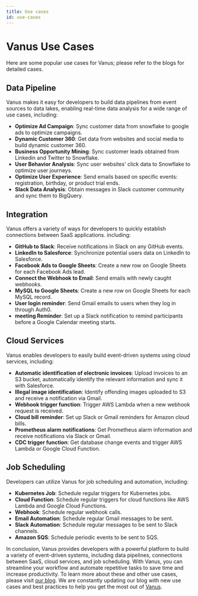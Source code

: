 ```yaml
---
title: Use cases
id: use-cases
---
```


# Vanus Use Cases

Here are some popular use cases for Vanus; please refer to the blogs for detailed cases.


## Data Pipeline

Vanus makes it easy for developers to build data pipelines from event sources to data lakes, enabling real-time data analysis for a wide range of use cases, including:

- **Optimize Ad Campaign**: Sync customer data from snowflake to google ads to optimize campaigns.
- **Dynamic Customer 360**: Get data from websites and social media to build dynamic customer 360.
- **Business Opportunity Mining**: Sync customer leads obtained from Linkedin and Twitter to Snowflake.
- **User Behavior Analysis**: Sync user websites' click data to Snowflake to optimize user journeys.
- **Optimize User Experience**: Send emails based on specific events: registration, birthday, or product trial ends.
- **Slack Data Analysis**: Obtain messages in Slack customer community and sync them to BigQuery.

## Integration

Vanus offers a variety of ways for developers to quickly establish connections between SaaS applications. including:

- **GitHub to Slack**: Receive notifications in Slack on any GitHub events.
- **LinkedIn to Salesforce**: Synchronize potential users data on LinkedIn to Salesforce.
- **Facebook Ads to Google Sheets**: Create a new row on Google Sheets for each Facebook Ads lead.
- **Connect the Webhook to Email**: Send emails with newly caught webhooks.
- **MySQL to Google Sheets**: Create a new row on Google Sheets for each MySQL record.
- **User login reminder**: Send Gmail emails to users when they log in through Auth0.
- **meeting Reminder**: Set up a Slack notification to remind participants before a Google Calendar meeting starts.

## Cloud Services

Vanus enables developers to easily build event-driven systems using cloud services, including:

- **Automatic identification of electronic invoices**: Upload invoices to an S3 bucket, automatically identify the relevant information and sync it with Salesforce.
- **Illegal image identification**: Identify offending images uploaded to S3 and receive a notification via Gmail.
- **Webhook trigger function**: Trigger AWS Lambda when a new webhook request is received.
- **Cloud bill reminder**: Set up Slack or Gmail reminders for Amazon cloud bills.
- **Prometheus alarm notifications**: Get Prometheus alarm information and receive notifications via Slack or Gmail.
- **CDC trigger function**: Get database change events and trigger AWS Lambda or Google Cloud Function.

## Job Scheduling

Developers can utilize Vanus for job scheduling and automation, including:

- **Kubernetes Job**: Schedule regular triggers for Kubernetes jobs.
- **Cloud Function**: Schedule regular triggers for cloud functions like AWS Lambda and Google Cloud Functions.
- **Webhook**: Schedule regular webhook calls.
- **Email Automation**: Schedule regular Gmail messages to be sent.
- **Slack Automation**: Schedule regular messages to be sent to Slack channels.
- **Amazon SQS**: Schedule periodic events to be sent to SQS.

In conclusion, Vanus provides developers with a powerful platform to build a variety of event-driven systems, including
data pipelines, connections between SaaS, cloud services, and job scheduling. With Vanus, you can streamline your
workflow and automate repetitive tasks to save time and increase productivity. To learn more about these and other
use cases, please visit [our blog](https://www.vanus.ai/blog/). We are constantly updating our blog with new use cases and best practices to help
you get the most out of [Vanus](https://www.Vanus.ai).
